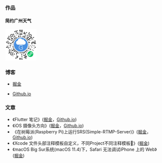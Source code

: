 ### 作品

#### 简约广州天气

<img src="./Resource/images/gzweather.png"  alt="简约广州天气"  width=20%  height=20% />


### 博客

* [掘金](https://juejin.cn/user/4089838984505581/posts)

* [Github.io](https://codersamz.github.io)

### 文章

* 《Flutter 笔记》([掘金](https://juejin.cn/post/6844904029428924424)，[Github.io](https://codersamz.github.io/2019/12/22/Flutter%E7%AC%94%E8%AE%B0/))
* 《iOS 摄像头方向》([掘金](https://juejin.cn/post/6844903896289280008)，[Github.io](https://codersamz.github.io/2019/07/24/iOS%E6%91%84%E5%83%8F%E5%A4%B4%E6%96%B9%E5%90%91/))
* 《在树莓派(Raspberry Pi)上运行SRS(Simple-RTMP-Server)》([掘金](https://juejin.cn/post/6844903614717100045)，[Github.io](https://codersamz.github.io/2018/05/30/%E5%9C%A8%E6%A0%91%E8%8E%93%E6%B4%BE(Raspberry%20Pi)%E4%B8%8A%E8%BF%90%E8%A1%8CSRS(Simple-RTMP-Server)/))
* 《Xcode 文件头部注释模板自定义，不同Project不同注释模板🤪》([掘金](https://juejin.cn/post/6964136074100604941))
* 《macOS Big Sur系统(macOS 11.4)下，Safari 无法调试iPhone 上的 Web》([掘金](https://juejin.cn/post/6979590698701946917))

